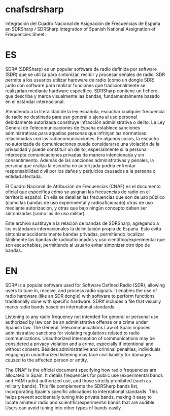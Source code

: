 # cnafsdrsharp
Integración del Cuadro Nacional de Asignación de Frecuencias de España en SDRSharp / SDRSharp integration of Spanish National Assignation of Frequencies Sheet. 

# ES 

SDR# (SDRSharp) es un popular software de radio definida por software (SDR) que se utiliza para sintonizar, recibir y procesar señales de radio. SDR permite a los usuarios utilizar hardware de radio (como un dongle SDR) junto con software para realizar funciones que tradicionalmente se realizarían mediante hardware específico. SDRSharp contiene un fichero que describe y marca visualmente las bandas, fundamentalmente basado en el estándar internacional. 

Atendiendo a la literalidad de la ley española, escuchar cualquier frecuencia de radio no destinada para uso general o ajena al uso personal debidamente autorizada constituye infracción administrativa o delito. La Ley General de Telecomunicaciones de España establece sanciones administrativas para aquellas personas que infrinjan las normativas relacionadas con las radiocomunicaciones. En algunos casos, la escucha no autorizada de comunicaciones puede considerarse una violación de la privacidad y puede constituir un delito, especialmente si la persona intercepta comunicaciones privadas de manera intencionada y sin consentimiento. Además de las sanciones administrativas y penales, la persona que realiza la escucha no autorizada podría enfrentar responsabilidad civil por los daños y perjuicios causados a la persona o entidad afectada. 

El Cuadro Nacional de Atribución de Frecuencias (CNAF) es el documento oficial que especifica cómo se asignan las frecuencias de radio en el territorio español. En ella se detallan las frecuencias que son de uso público (como las bandas de uso experimental y radioaficionado) otras de uso mediante autorización, y otras que bajo ningún concepto deben ser sintonizadas (como las de uso militar). 

Este archivo sustituye a la relación de bandas de SDRSharp, agregando a los estándares internacionales la delimitación propia de España. Esto evita sintonizar accidentalmente bandas privadas, permitiendo localizar fácilmente las bandas de radioaficionados y uso científico/experimental que son escuchables, permitiendo al usuario evitar sintonizar otro tipo de bandas. 

# EN

SDR# is a popular software used for Software Defined Radio (SDR), allowing users to tune in, receive, and process radio signals. It enables the use of radio hardware (like an SDR dongle) with software to perform functions traditionally done with specific hardware. SDR# includes a file that visually marks radio bands based on international standards. 

Listening to any radio frequency not intended for general or personal use authorized by law can be an administrative offense or a crime under Spanish law. The General Telecommunications Law of Spain imposes administrative sanctions for violating regulations related to radio communications. Unauthorized interception of communications may be considered a privacy violation and a crime, especially if intentional and without consent. Besides administrative and criminal penalties, individuals engaging in unauthorized listening may face civil liability for damages caused to the affected person or entity. 

The CNAF is the official document specifying how radio frequencies are allocated in Spain. It details frequencies for public use (experimental bands and HAM radio) authorized use, and those strictly prohibited (such as military bands). 
This file complements the SDRSharp bands list, incorporating Spain's specific allocations to international standards. This helps prevent accidentally tuning into private bands, making it easy to locate amateur radio and scientific/experimental bands that are audible. Users can avoid tuning into other types of bands easily.
